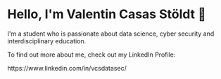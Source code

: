 # Hello, I'm Valentin Casas Stöldt 👋

I'm a student who is passionate about data science, cyber security and interdisciplinary education.

To find out more about me, check out my LinkedIn Profile:
<link>https://www.linkedin.com/in/vcsdatasec/

